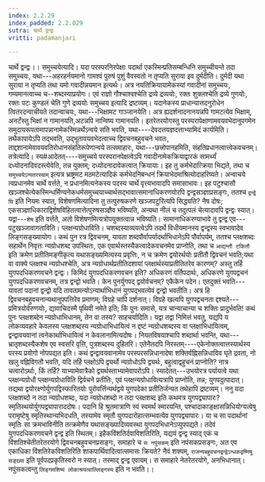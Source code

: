 ```yaml
---
index: 2.2.29
index_padded: 2.2.029
sutra: चार्थे द्वन्द्वः
vritti: padamanjari

---
```

चार्थे द्वन्द्वः।। समुच्चयेत्यादि। यदा परस्परनिरपेक्षाः पदार्था एकस्मिन्प्रतिसम्बन्धिनि समुच्चीयन्ते तदा समुच्चयः, यथा---अहरहर्नयमानो गामश्वं पुरुषं पुशुं वैवस्वतो न तृप्यति सुराया इव दुर्मदीति। दुर्मदी यथा सुराया न तृप्यति तथा यमो गवादीन्नयमान इत्यर्थः। अत्र नयतिक्रियायामेकस्यां गवादीनां समुच्चयः, गम्यमानत्वाच्च च--शब्दस्याप्रयोगः। एवं राज्ञो गौश्चाश्वश्चेति द्रव्ये द्रव्ययोः, रक्तः शुक्लश्चेति द्रव्ये गुणयोः, रक्तः पटः कुण्डलं चेति गुणे द्रव्ययोः समुच्चय इत्यादि द्रष्टव्यम्। यदानेकस्य प्राधान्यात्तदनुरोधेन त्वितरदन्वाचीयते तदान्वाचयः, यथा---भिक्षामट गाञ्जानयेति। अत्र ह्यदर्शनादनानयन्नपि गामटत्येव भिक्षाम्, अनटँस्तु भिक्षां न गामानयति,अटन्नपि नान्विष्य गामानयति। इतरेतरयोगस्तु परस्परापेक्षाणामवयवभेदानुपगमेन समुदायरूपतामापन्नानामेकस्मिन्नर्थेऽन्वये सति भवति, यथा----देवदत्तयज्ञदत्ताभ्यामिदं कार्यमिति। तथैकापायेऽपि तद्भवति, उद्भूतावयवभेदत्वाच्च द्विवचनबहुवचने भवतः, ताद्दशानामेवावयवतिरोधानसंहतिरूपेणान्वये तत्समाहारः, यथा---छत्त्रोपानहमिति, संहतिप्रधानत्वात्त्वेकवचनम्। तत्रेत्यादि। स्य#आदेतत्----समुच्चये परस्परानपेक्षत्वेऽपि गवादीनामेकक्रियाद्वारकं सामर्थ्यं दध्योदनादिवदस्त्येवेति, तन्न युक्तम्; दध्योदनादावेकत्वात् क्रियायाः। इह तु कर्मभेदात्क्रिया भिद्यते, तथा च ` समुच्चयेऽन्यतरस्याम्` इत्यत्र भ्राष्ट्रमट मठमटेत्यादिकं कर्मभेदनिबन्धनं क्रियाभेदमाश्रित्योदाहरिष्यते। अन्वाचये त्वप्रधानमेव चार्थे वर्त्तते, न प्रधानमित्यनेकस्य पदस्य चार्थे वृत्त्यभावादपि समासाभावः। इह पटुश्चासौ खञ्जश्चेत्येकस्मिन्धर्मिण्यनेकधर्मसमुच्चयाच्चार्थसद्भावात्समानाधिकरणयोरपि द्वन्द्वसञ्ज्ञाप्रसङ्गः, ततश्च `द्वन्द्वे घि` इति नियमः स्यात्, विशेषणमित्यादिना तु तत्पुरुषकरणे खञ्जपटुरित्यपि सिद्ध्यति? नैष दोषः; एकसञ्ज्ञाधिकाराद्विशेषविहितत्वात्तेत्पुरुषसञ्ज्ञैव भविष्यति, अन्यथा नीलं च तदुत्पलं चेत्यादावपि द्वन्द्वः स्यात्। यद्वा---`शेष` इति वर्त्तते, अतो विशेषणमित्यत्रोपयुक्तत्वान्न भविष्यति। सामानाधिकरण्याभावे तु द्वन्द्व एव---पटुखञ्जावागताविति।
प्लक्षन्यग्रोधाविति। चशब्दस्याव्ययत्वेऽपि तदर्थे विधीयमानस्य द्वन्द्वस्य स्वभावादेव लिङ्गसङ्ख्यायोगः। कथं पुन रत्र द्विवचनम्, यावता शब्दपौर्वापर्यादर्थाभिधानेऽपि पौर्वापर्यम्, ततश्च प्लक्षशब्दः सहार्थेन निवृत्तः न्यग्रोधशब्द उपस्थितः, एक एवार्थस्तस्यैकत्वादेकवचनमेव प्राप्नोति, तथा च `आद्यन्तौ टकितौ` इति क्रमेण प्रतीतिमङ्गीकृत्य यथासङ्ख्यमित्यस्य प्रवृत्तिः, न च क्रमेण द्वयोरर्थयोः प्रतीतौ द्विवचनं भवति;यथा वा वाक्ये प्लक्षश्च न्यग्रोधश्चेति, अत्र न्यग्रोधार्थप्रतीतिदशायां प्लक्षार्थस्याप्रतीतितरेव कारणम्? अस्तु तर्हि युगपदधिकरणवचने द्वन्द्वः। किमिदं युगपदधिकरणवचन इति? अधिकरणं वर्तिपदार्थः, अधिकरणे युगपद्वचनं युगपदधिकरणवचनम्, तत्र द्वन्द्वो भवति। केन पुनर्युगपद् द्वयोर्वचनम्? एकैकेन पदेन। एतदुक्तं भवति---यावतां पदानां द्वन्द्वो यदि तावतामन्योऽन्यार्थाभिधानं युगपद्भवत्येवं द्वन्द्वो भवतीति। अत्र हि द्विवचनबहुवचनान्यथानुपपत्तिरेव प्रमाणम्; विग्रहे चापि दर्शनात्। विग्रहे खल्वपि युगपद्वचनता द्दश्यते---प्रमित्रयोर्वरुणयोः, द्यावाचिदस्मै पृथिवी नमेते इति; किं पुनः समासे, यत्र चान्याचान्या च शक्तिः प्रादुर्भवति! कथं पुनः प्लक्षशब्देन न्यग्रोधाभिधानम्, तेन वा तस्य? साहचर्यादिति। यद्वा तद्वा निमित्तं भवतु, यद्यपि य लोकव्यवहारे केवलस्य प्लक्षशब्दस्य न्यग्रोधाभिधायित्वं न द्दष्टं न्यग्रोधशब्दस्य वा प्लक्षाभिधायित्वम्, द्वन्द्वावयवानां त्वनेकार्थाभिधायित्वं न केवलानामित्यदोषः। नियतविषयाश्चापि शब्दार्था भवन्ति, यथा---भ्रातृशब्दस्यैकशेष एव स्वसरि वृत्ति, पुत्रशब्दस्य दुहितरि। एतेनैतदपि निरस्तम्----एकेनोक्तत्वात्तस्यार्थस्य परस्य प्रयोगो नोपपद्यत इति।
कथं द्वन्द्वावयवानामेव परस्परसन्निधानादेषा शक्तिर्वह्निसन्निधाविव घृते द्रवता, नो खलु वह्निविगतौ भवति, यदि तर्हि प्लक्षोऽपि द्व्यर्थो न्यग्रोधोऽपि द्व्यर्थः, बहुत्वाद्वहुचनं प्राप्नोति? नात्र चत्वारोऽर्थाः, किं तर्हि? याभ्यामेवात्रैको द्व्यर्थस्ताभ्यामेवापरोऽपि। स्यादेतत्---उभयोरत्र पर्यायत्वे यथा प्लक्षन्यग्रोधौ प्लक्षन्यग्रोधाविति द्विर्वचने प्रतीतिः, एवं प्लक्षन्यग्रोधावित्यत्रापि प्राप्नोति, तन्न; युगपदुत्पादात्। तद्यथा द्वयोरक्ष्णोर्युगपद्विस्फारितयोः पुरोवर्त्तिन्यर्थद्वये युगपदेका प्रतीतिर्जन्यत तथेहापि द्रष्टव्यम्। ननु यदा प्लक्षशब्दो न तदा न्यग्रोधशब्दः, यदा न्यग्रोधशब्दो न तदा प्लक्षशब्द इति कथमत्र युगपद्व्यापारः? स्मृतिस्थयोर्युगपद्व्यापाराददोषः। पदानि हि श्रुतमात्राणि स्वं स्वमर्थं स्मारयन्ति, पश्चादाकाङ्क्षासन्निधियोग्यत्वेषु परामृष्टेषु स्मृतिस्थान्यभिदधति, तस्यामेव स्मृतौ युगपदारोहात्सम्भवत्येव युगपद्व्यापारः। या च सा पदार्थानां स्मृतिः सा क्रमभाविनीति तत्क्रमेणैव यथासङ्ख्यादिव्यवस्था युगपदभिधानेऽप्युपपद्यते। तदेवं युगपदधिकरणवचने द्वन्द्व इति स्थितम्। इहैकविंशतिर्दवाविशतिरिति, यद्ययं द्वन्द्व स्याद् एकं च विंशतिश्चेतीतरेतरयोगे द्विवचनबहुवचनप्रसङ्गः, समाहारे च `स नपुंसकम्` इति नपंसकप्रसङ्गः, अत एव एकाधिका विंशतिरेकविशतिरिति शाकपार्थिवादित्वात्समासः क्रियते? नैवं शक्यम्, `राजन्यबहुवचनद्वन्द्वेऽन्धकवृष्णिषु सङ्ख्या` इति पूर्वपदप्रकृतिस्वरो न स्यात्। तस्माद् द्वन्द्व एवायम्। स समाहारे नेतरेतरयोगे, अनभिधानात्। नपुंसकत्वन्तु `लिङ्गमशिष्यं लोकाश्रयत्वाल्लिङ्गस्य` इति न भवति।।